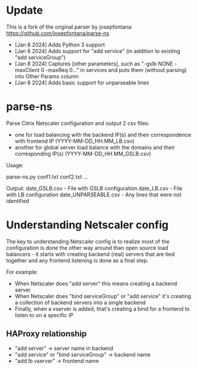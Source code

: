 # Update

This is a fork of the original parser by josepfontana: https://github.com/josepfontana/parse-ns

- [Jan 8 2024] Adds Python 3 support
- [Jan 8 2024] Adds support for "add service" (in addition to existing "add serviceGroup")
- [Jan 8 2024] Captures [other parameters], such as "-gslb NONE -maxClient 0 -maxReq 0..." in services and puts them (without parsing) into Other Params column
- [Jan 8 2024] Adds basic support for unparseable lines


# parse-ns
Parse Citrix Netscaler configuration and output 2 csv files:
  - one for load balancing with the backend IP(s) and their correspondence with frontend IP (YYYY-MM-DD_HH.MM_LB.csv)
  - another for global server load balance with the domains and their corresponding IP(s) (YYYY-MM-DD_HH.MM_GSLB.csv)


Usage:

  parse-ns.py conf1.txt conf2.txt ...

Output:
  date_GSLB.csv - File with GSLB configuration
  date_LB.csv - File with LB configuration
  date_UNPARSEABLE.csv - Any lines that were not identified

# Understanding Netscaler config

The key to understanding Netscaler config is to realize most of the
configuration is done the other way around than open source load balancers - it
starts with creating backend (real) servers that are tied together and any
frontend listening is done as a final step.

For example:

- When Netscaler does "add server" this means creating a backend server
- When Netscaler does "bind serviceGroup" or "add service" it's creating a collection of backend servers into a single backend
- Finally, when a vserver is added, that's creating a bind for a frontend to listen to on a specific IP


## HAProxy relationship

- "add server" -> server name in backend
- "add service" or "bind serviceGroup" -> backend name
- "add lb vserver" -> frontend name
